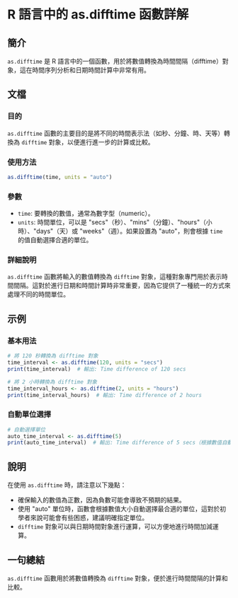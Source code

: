 <!--
Meta Description: # R 語言中的 as.difftime 函數詳解 ## 簡介 `as.difftime` 是 R 語言中的一個函數，用於將數值轉換為時間間隔（difftime）對象，這在時間序列分析和日期時間計算中非常有用。 ## 文檔 ### 目的 `as.difftime` 函數的主要目的是將不同的時間表示法...
Meta Keywords: difftime, time, units, secs, auto
-->

# R 語言中的 as.difftime 函數詳解

## 簡介
`as.difftime` 是 R 語言中的一個函數，用於將數值轉換為時間間隔（difftime）對象，這在時間序列分析和日期時間計算中非常有用。

## 文檔
### 目的
`as.difftime` 函數的主要目的是將不同的時間表示法（如秒、分鐘、時、天等）轉換為 `difftime` 對象，以便進行進一步的計算或比較。

### 使用方法
```R
as.difftime(time, units = "auto")
```

### 參數
- `time`: 要轉換的數值，通常為數字型（numeric）。
- `units`: 時間單位，可以是 "secs"（秒）、"mins"（分鐘）、"hours"（小時）、"days"（天）或 "weeks"（週）。如果設置為 "auto"，則會根據 `time` 的值自動選擇合適的單位。

### 詳細說明
`as.difftime` 函數將輸入的數值轉換為 `difftime` 對象，這種對象專門用於表示時間間隔。這對於進行日期和時間計算時非常重要，因為它提供了一種統一的方式來處理不同的時間單位。

## 示例
### 基本用法
```R
# 將 120 秒轉換為 difftime 對象
time_interval <- as.difftime(120, units = "secs")
print(time_interval)  # 輸出: Time difference of 120 secs

# 將 2 小時轉換為 difftime 對象
time_interval_hours <- as.difftime(2, units = "hours")
print(time_interval_hours)  # 輸出: Time difference of 2 hours
```

### 自動單位選擇
```R
# 自動選擇單位
auto_time_interval <- as.difftime(5)
print(auto_time_interval)  # 輸出: Time difference of 5 secs（根據數值自動選擇單位）
```

## 說明
在使用 `as.difftime` 時，請注意以下幾點：
- 確保輸入的數值為正數，因為負數可能會導致不預期的結果。
- 使用 "auto" 單位時，函數會根據數值大小自動選擇最合適的單位，這對於初學者來說可能會有些困惑，建議明確指定單位。
- `difftime` 對象可以與日期時間對象進行運算，可以方便地進行時間加減運算。

## 一句總結
`as.difftime` 函數用於將數值轉換為 `difftime` 對象，便於進行時間間隔的計算和比較。